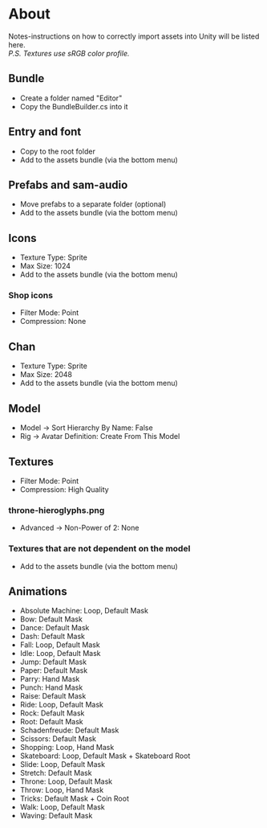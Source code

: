 # About
Notes-instructions on how to correctly import assets into Unity will be listed here.   
*P.S. Textures use sRGB color profile.*

## Bundle

* Create a folder named "Editor"
* Copy the BundleBuilder.cs into it

## Entry and font

* Copy to the root folder
* Add to the assets bundle (via the bottom menu)

## Prefabs and sam-audio

* Move prefabs to a separate folder (optional)
* Add to the assets bundle (via the bottom menu)

## Icons

* Texture Type: Sprite
* Max Size: 1024
* Add to the assets bundle (via the bottom menu)

### Shop icons
* Filter Mode: Point
* Compression: None

## Chan

* Texture Type: Sprite
* Max Size: 2048
* Add to the assets bundle (via the bottom menu)

## Model

* Model -> Sort Hierarchy By Name: False
* Rig -> Avatar Definition: Create From This Model

## Textures

* Filter Mode: Point
* Compression: High Quality

### throne-hieroglyphs.png
* Advanced -> Non-Power of 2: None

### Textures that are not dependent on the model
* Add to the assets bundle (via the bottom menu)

## Animations

* Absolute Machine: Loop, Default Mask
* Bow: Default Mask
* Dance: Default Mask
* Dash: Default Mask
* Fall: Loop, Default Mask
* Idle: Loop, Default Mask
* Jump: Default Mask
* Paper: Default Mask
* Parry: Hand Mask
* Punch: Hand Mask
* Raise: Default Mask
* Ride: Loop, Default Mask
* Rock: Default Mask
* Root: Default Mask
* Schadenfreude: Default Mask
* Scissors: Default Mask
* Shopping: Loop, Hand Mask
* Skateboard: Loop, Default Mask + Skateboard Root
* Slide: Loop, Default Mask
* Stretch: Default Mask
* Throne: Loop, Default Mask
* Throw: Loop, Hand Mask
* Tricks: Default Mask + Coin Root
* Walk: Loop, Default Mask
* Waving: Default Mask